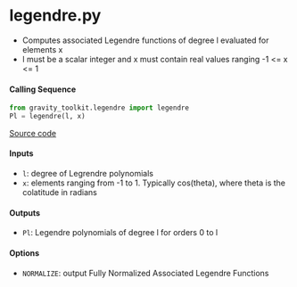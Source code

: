 legendre.py
===========

- Computes associated Legendre functions of degree l evaluated for elements x
- l must be a scalar integer and x must contain real values ranging -1 <= x <= 1

#### Calling Sequence
```python
from gravity_toolkit.legendre import legendre
Pl = legendre(l, x)
```
[Source code](https://github.com/tsutterley/read-GRACE-harmonics/blob/main/gravity_toolkit/legendre.py)

#### Inputs
- `l`: degree of Legrendre polynomials
- `x`: elements ranging from -1 to 1. Typically cos(theta), where theta is the colatitude in radians

#### Outputs
- `Pl`: Legendre polynomials of degree l for orders 0 to l

#### Options
- `NORMALIZE`: output Fully Normalized Associated Legendre Functions